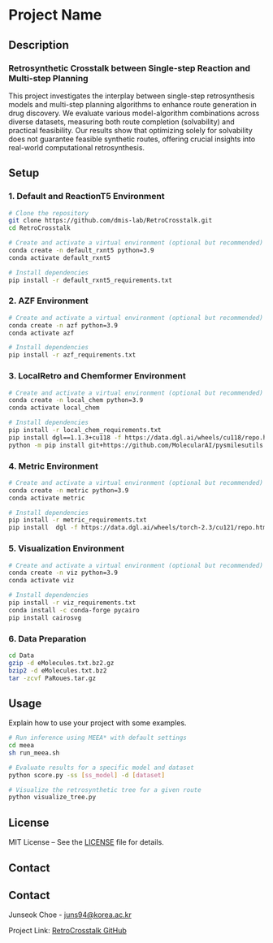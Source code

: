 # Project Name

## Description
### Retrosynthetic Crosstalk between Single-step Reaction and Multi-step Planning
This project investigates the interplay between single-step retrosynthesis models and multi-step planning algorithms to enhance route generation in drug discovery. We evaluate various model-algorithm combinations across diverse datasets, measuring both route completion (solvability) and practical feasibility. Our results show that optimizing solely for solvability does not guarantee feasible synthetic routes, offering crucial insights into real-world computational retrosynthesis.


## Setup
### 1. Default and ReactionT5 Environment
```bash
# Clone the repository
git clone https://github.com/dmis-lab/RetroCrosstalk.git
cd RetroCrosstalk

# Create and activate a virtual environment (optional but recommended)
conda create -n default_rxnt5 python=3.9
conda activate default_rxnt5

# Install dependencies
pip install -r default_rxnt5_requirements.txt
```

### 2. AZF Environment
```bash
# Create and activate a virtual environment (optional but recommended)
conda create -n azf python=3.9
conda activate azf

# Install dependencies
pip install -r azf_requirements.txt
```

### 3. LocalRetro and Chemformer Environment
```bash
# Create and activate a virtual environment (optional but recommended)
conda create -n local_chem python=3.9
conda activate local_chem

# Install dependencies
pip install -r local_chem_requirements.txt
pip install dgl==1.1.3+cu118 -f https://data.dgl.ai/wheels/cu118/repo.html
python -m pip install git+https://github.com/MolecularAI/pysmilesutils.git
```

### 4. Metric Environment
```bash
# Create and activate a virtual environment (optional but recommended)
conda create -n metric python=3.9
conda activate metric

# Install dependencies
pip install -r metric_requirements.txt
pip install  dgl -f https://data.dgl.ai/wheels/torch-2.3/cu121/repo.html
```

### 5. Visualization  Environment
```bash
# Create and activate a virtual environment (optional but recommended)
conda create -n viz python=3.9
conda activate viz

# Install dependencies
pip install -r viz_requirements.txt
conda install -c conda-forge pycairo
pip install cairosvg
```

### 6. Data Preparation
```bash
cd Data
gzip -d eMolecules.txt.bz2.gz
bzip2 -d eMolecules.txt.bz2
tar -zcvf PaRoues.tar.gz
```


## Usage
Explain how to use your project with some examples.

```bash
# Run inference using MEEA* with default settings
cd meea
sh run_meea.sh
```
```bash
# Evaluate results for a specific model and dataset
python score.py -ss [ss_model] -d [dataset]
```
```bash
# Visualize the retrosynthetic tree for a given route
python visualize_tree.py
```


## License
MIT License – See the [LICENSE](LICENSE) file for details.

## Contact

## Contact
Junseok Choe - [juns94@korea.ac.kr](mailto:juns94@korea.ac.kr)

Project Link: [RetroCrosstalk GitHub](https://github.com/dmis-lab/RetroCrosstalk)

